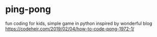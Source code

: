 # ping-pong
fun coding for kids, simple game in python
inspired by wonderful blog https://codeheir.com/2019/02/04/how-to-code-pong-1972-1/
